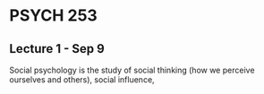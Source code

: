 # PSYCH 253

## Lecture 1 - Sep 9

Social psychology is the study of social thinking (how we perceive ourselves and others), social influence, 